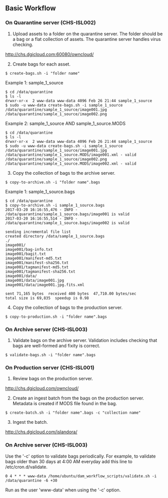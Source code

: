 ## Basic Workflow

### On Quarantine server (CHS-ISL002)

1. Upload assets to a folder on the quarantine server.  The folder should be a bag or a flat collection of assets.  The quarantine server handles virus checking.

  http://chs.dgicloud.com:60080/owncloud/
  
2. Create bags for each asset.

  ~~~
  $ create-bags.sh -i "folder name"
  ~~~

  Example 1: sample_1_source
  
  ~~~
  $ cd /data/quarantine
  $ ls -l
  drwxr-xr-x  2 www-data www-data 4096 Feb 26 21:44 sample_1_source
  $ sudo -u www-data create-bags.sh -i sample_1_source
  /data/quarantine/sample_1_source/image001.jpg
  /data/quarantine/sample_1_source/image002.png
  ~~~
  
  Example 2: sample_1_source AND sample_1_source.MODS

  ~~~
  $ cd /data/quarantine
  $ ls -l
  drwxr-xr-x  2 www-data www-data 4096 Feb 26 21:44 sample_1_source
  $ sudo -u www-data create-bags.sh -i sample_1_source
  /data/quarantine/sample_1_source/image001.jpg
  /data/quarantine/sample_1_source.MODS/image001.xml - valid
  /data/quarantine/sample_1_source/image002.png
  /data/quarantine/sample_1_source.MODS/image002.xml - valid
  ~~~

3. Copy the collection of bags to the archive server.

  ~~~
  $ copy-to-archive.sh -i "folder name".bags
  ~~~

  Example 1: sample_1_source.bags
  
  ~~~
  $ cd /data/quarantine
  $ copy-to-archive.sh -i sample_1_source.bags
  2017-03-20 16:16:55,476 - INFO - /data/quarantine/sample_1_source.bags/image001 is valid
  2017-03-20 16:16:55,514 - INFO - /data/quarantine/sample_1_source.bags/image002 is valid

  sending incremental file list
  created directory /data/sample_1_source.bags
  ./
  image001/
  image001/bag-info.txt
  image001/bagit.txt
  image001/manifest-md5.txt
  image001/manifest-sha256.txt
  image001/tagmanifest-md5.txt
  image001/tagmanifest-sha256.txt
  image001/data/
  image001/data/image001.jpg
  image001/data/image001.jpg.fits.xml

  sent 71,165 bytes  received 400 bytes  47,710.00 bytes/sec
  total size is 69,835  speedup is 0.98
  ~~~
  
4. Copy the collection of bags to the production server.

  ~~~
  $ copy-to-production.sh -i "folder name".bags
  ~~~

### On Archive server (CHS-ISL003)

1. Validate bags on the archive server.  Validation includes checking that bags are well-formed and fixity is correct.

  ~~~
  $ validate-bags.sh -i "folder name".bags
  ~~~
  
### On Production server (CHS-ISL001)

1. Review bags on the production server.

  http://chs.dgicloud.com/owncloud/

2. Create an ingest batch from the bags on the production server.  Metadata is created if MODS file found in the bag.

  ~~~
  $ create-batch.sh -i "folder name".bags -c "collection name"
  ~~~

3. Ingest the batch.

  http://chs.dgicloud.com/islandora/
  
### On Archive server (CHS-ISL003)

Use the '-c' option to validate bags periodically.  For example, to validate bags older than 30 days at 4:00 AM everyday add this line to /etc/cron.d/validate.

~~~
0 4 * * * www-data /home/ubuntu/dam_workflow_scripts/validate.sh -i /data/quarantine -6 +30
~~~

Run as the user 'www-data' when using the '-c' option.
